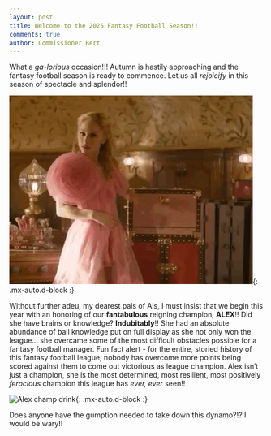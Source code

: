 ```yaml
---
layout: post
title: Welcome to the 2025 Fantasy Football Season!!
comments: true
author: Commissioner Bert
---
```



What a _ga-lorious_ occasion!!! Autumn is hastily approaching and the fantasy football season is ready to commence. Let us all _rejoicify_ in this season of spectacle and splendor!!

![Glinda popup](https://github.com/al-pals/al-pals.github.io/blob/master/assets/img/glinda_popup.gif){: .mx-auto.d-block :}


Without further adeu, my dearest pals of Als, I must insist that we begin this year with an honoring of our **fantabulous** reigning champion, **ALEX**!! 
Did she have brains or knowledge? **Indubitably**!! 
She had an absolute abundance of ball knowledge put on full display as she not only won the league... she overcame some of the most difficult obstacles possible for a fantasy football manager. 
Fun fact alert - for the entire, storied history of this fantasy football league, nobody has overcome more points being scored against them to come out victorious as league champion.
Alex isn’t just a champion, she is the most determined, most resilient, most positively _ferocious_ champion this league has _ever, ever_ seen!!


![Alex champ drink](https://github.com/al-pals/al-pals.github.io/blob/master/assets/img/alex_champ_drink.png){: .mx-auto.d-block :}

Does anyone have the gumption needed to take down this dynamo?!? I would be wary!!
